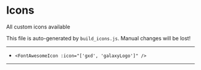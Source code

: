 # Icons

All custom icons available

This file is auto-generated by `build_icons.js`. Manual changes will be lost!

---

 - `<FontAwesomeIcon :icon="['gxd', 'galaxyLogo']" />`

---
